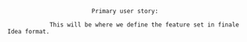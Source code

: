 

							Primary user story:

				This will be where we define the feature set in finale Idea format.
